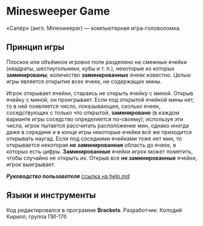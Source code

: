 # Minesweeper Game
«Сапёр» (англ. Minesweeper) — компьютерная игра-головоломка.

## Принцип игры
Плоское или объёмное игровое поле разделено на смежные ячейки (квадраты, шестиугольники, кубы и т. п.), некоторые из которых **заминированы**; количество **заминированных** ячеек известно. Целью игры является открытие всех ячеек, не содержащих мины.

Игрок открывает ячейки, стараясь не открыть ячейку с миной. Открыв ячейку с миной, он проигрывает. Если под открытой ячейкой мины нет, то в ней появляется число, показывающее, сколько ячеек, соседствующих с только что открытой, **заминировано** (в каждом варианте игры соседство определяется по-своему); используя эти числа, игрок пытается рассчитать расположение мин, однако иногда даже в середине и в конце игры некоторые ячейки всё же приходится открывать наугад. Если под соседними ячейками тоже нет мин, то открывается некоторая **не заминированная** область до ячеек, в которых есть цифры. **Заминированные** ячейки игрок может пометить, чтобы случайно не открыть их. Открыв все **не заминированные** ячейки, игрок выигрывает.

***Руководство пользователя*** [ссылка на help.md](./help.md)

## Языки и инструменты
Код редактировался в программе **Brackets**.
Разработчик: Колодий Кирилл, группа ПИ-17б
